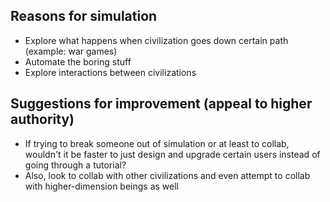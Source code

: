 ## Reasons for simulation
- Explore what happens when civilization goes down certain path (example: war games)
- Automate the boring stuff
- Explore interactions between civilizations

## Suggestions for improvement (appeal to higher authority)
- If trying to break someone out of simulation or at least to collab, wouldn't it be faster to just design and upgrade certain users instead of going through a tutorial?
- Also, look to collab with other civilizations and even attempt to collab with higher-dimension beings as well

